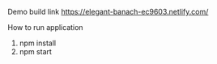 Demo build link
https://elegant-banach-ec9603.netlify.com/

How to run application

1. npm install
2. npm start
